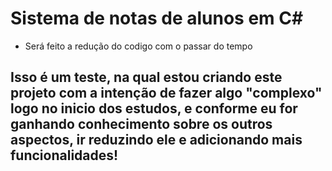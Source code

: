 # Sistema de notas de alunos em C#

- Será feito a redução do codigo com o passar do tempo

## Isso é um teste, na qual estou criando este projeto com a intenção de fazer algo "complexo" logo no inicio dos estudos, e conforme eu for ganhando conhecimento sobre os outros aspectos, ir reduzindo ele e adicionando mais funcionalidades!
